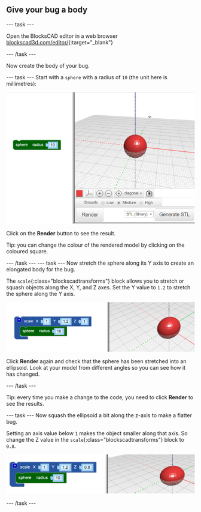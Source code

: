 ## Give your bug a body

--- task ---

Open the BlocksCAD editor in a web browser [blockscad3d.com/editor/](https://www.blockscad3d.com/editor/){:target="_blank"}

--- /task ---

Now create the body of your bug. 

--- task ---
Start with a `sphere` with a radius of `10` (the unit here is millimetres):

![screenshot](images/bug-body-sphere.png)

Click on the **Render** button to see the result. 

Tip: you can change the colour of the rendered model by clicking on the coloured square.

--- /task ---
--- task ---
Now stretch the sphere along its Y axis to create an elongated body for the bug. 

The `scale`{:class="blockscadtransforms"} block allows you to stretch or squash objects along the X, Y, and Z axes. Set the Y value to `1.2` to stretch the sphere along the Y axis. 

![screenshot](images/bug-body-y.png)

Click **Render** again and check that the sphere has been stretched into an ellipsoid. Look at your model from different angles so you can see how it has changed. 

--- /task ---

Tip: every time you make a change to the code, you need to click **Render** to see the results.

--- task ---
Now squash the ellipsoid a bit along the z-axis to make a flatter bug.

Setting an axis value below `1` makes the object smaller along that axis. So change the Z value in the `scale`{:class="blockscadtransforms"} block to `0.8`.

![screenshot](images/bug-body-z.png)

--- /task ---




